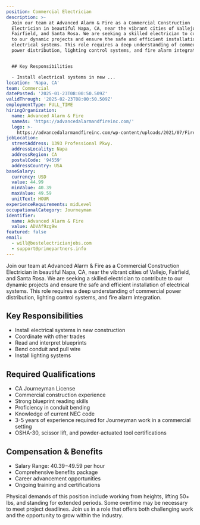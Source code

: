 ```yaml
---
position: Commercial Electrician
description: >-
  Join our team at Advanced Alarm & Fire as a Commercial Construction
  Electrician in beautiful Napa, CA, near the vibrant cities of Vallejo,
  Fairfield, and Santa Rosa. We are seeking a skilled electrician to contribute
  to our dynamic projects and ensure the safe and efficient installation of
  electrical systems. This role requires a deep understanding of commercial
  power distribution, lighting control systems, and fire alarm integration.


  ## Key Responsibilities

  - Install electrical systems in new ...
location: 'Napa, CA'
team: Commercial
datePosted: '2025-01-23T08:00:50.509Z'
validThrough: '2025-02-23T08:00:50.509Z'
employmentType: FULL_TIME
hiringOrganization:
  name: Advanced Alarm & Fire
  sameAs: 'https://advancedalarmandfireinc.com/'
  logo: >-
    https://advancedalarmandfireinc.com/wp-content/uploads/2021/07/Fire-Safety-System-Orange-County-Los-Angeles-CA.png
jobLocation:
  streetAddress: 1393 Professional Pkwy.
  addressLocality: Napa
  addressRegion: CA
  postalCode: '94559'
  addressCountry: USA
baseSalary:
  currency: USD
  value: 44.99
  minValue: 40.39
  maxValue: 49.59
  unitText: HOUR
experienceRequirements: midLevel
occupationalCategory: Journeyman
identifier:
  name: Advanced Alarm & Fire
  value: ADVAf9zg9w
featured: false
email:
  - will@bestelectricianjobs.com
  - support@primepartners.info
---
```




Join our team at Advanced Alarm & Fire as a Commercial Construction Electrician in beautiful Napa, CA, near the vibrant cities of Vallejo, Fairfield, and Santa Rosa. We are seeking a skilled electrician to contribute to our dynamic projects and ensure the safe and efficient installation of electrical systems. This role requires a deep understanding of commercial power distribution, lighting control systems, and fire alarm integration.

## Key Responsibilities
- Install electrical systems in new construction
- Coordinate with other trades
- Read and interpret blueprints
- Bend conduit and pull wire
- Install lighting systems

## Required Qualifications
- CA Journeyman License
- Commercial construction experience
- Strong blueprint reading skills
- Proficiency in conduit bending
- Knowledge of current NEC code
- 3-5 years of experience required for Journeyman work in a commercial setting
- OSHA-30, scissor lift, and powder-actuated tool certifications

## Compensation & Benefits
- Salary Range: $40.39-$49.59 per hour
- Comprehensive benefits package
- Career advancement opportunities
- Ongoing training and certifications

Physical demands of this position include working from heights, lifting 50+ lbs, and standing for extended periods. Some overtime may be necessary to meet project deadlines. Join us in a role that offers both challenging work and the opportunity to grow within the industry.
